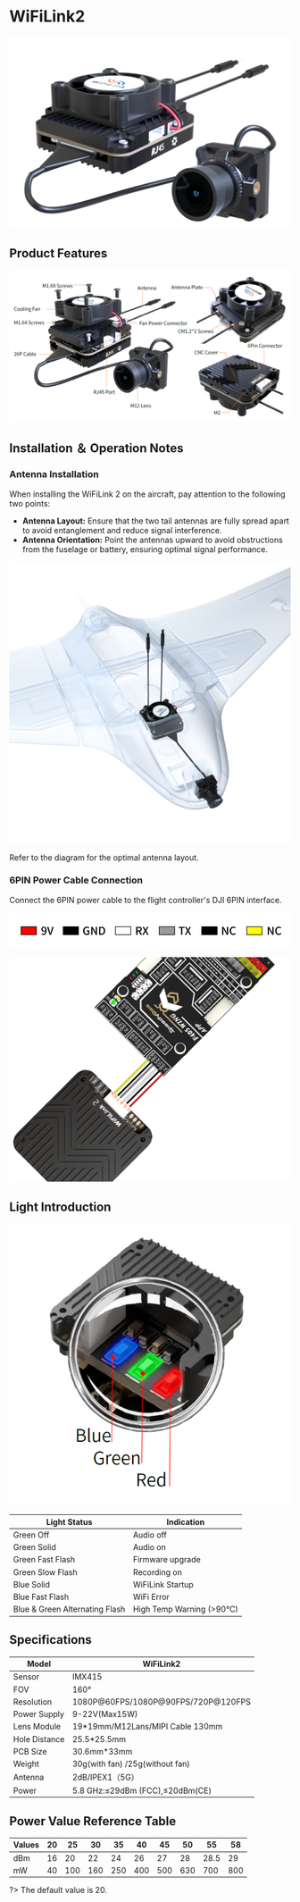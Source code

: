 # WiFiLink2

![1](image/1.png ':size=70%')

## Product Features

![2](image/2.png)

## Installation ＆ Operation Notes

### Antenna Installation

When installing the WiFiLink 2 on the aircraft, pay attention to the following two points:

- **Antenna Layout:** Ensure that the two tail antennas are fully spread apart to avoid entanglement and reduce signal interference.
- **Antenna Orientation:** Point the antennas upward to avoid obstructions from the fuselage or battery, ensuring optimal signal performance.

![3](image/3.png ':size=60%')

Refer to the diagram for the optimal antenna layout.

### 6PIN Power Cable Connection

Connect the 6PIN power cable to the flight controller's DJI 6PIN interface.

![4](image/4.png)

![5](image/5.png ':size=70%')

## Light Introduction

![6](image/6.png ':size=50%')

| **Light Status** | **Indication** |
|----------------|--------------|
|Green Off|Audio off|
|Green Solid|Audio on|
|Green Fast Flash|Firmware upgrade|
|Green Slow Flash|Recording on|
|Blue Solid|WiFiLink Startup|
|Blue Fast Flash|WiFi Error|
|Blue & Green Alternating Flash|High Temp Warning (>90°C)|

## Specifications

| **Model** | **WiFiLink2** |
|----------------|--------------|
|Sensor|IMX415|
|FOV|160°|
|Resolution|1080P@60FPS/1080P@90FPS/720P@120FPS|
|Power Supply|9-22V(Max15W)|
|Lens Module|19*19mm/M12Lans/MIPI Cable 130mm|
|Hole Distance|25.5*25.5mm|
|PCB Size|30.6mm*33mm|
|Weight|30g(with fan) /25g(without fan) |
|Antenna|2dB/IPEX1（5G）|
|Power|5.8 GHz:≤29dBm (FCC),≤20dBm(CE)|

## Power Value Reference Table

|Values|20  |25   |30   |35   |40   |45   |50   |55   |58|
|-----|-----|-----|-----|-----|-----|-----|-----|-----|-----|
|dBm|16  |20   |22   |24   |26   |27   |28   |28.5   |29|
|mW|40  |100   |160   |250   |400   |500   |630   |700   |800|

?> The default value is 20.
